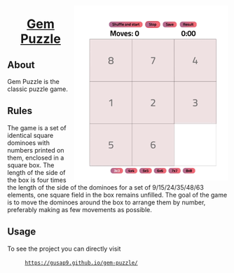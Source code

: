 <img alt="Gem-Puzzle" src="assets/readme.gif" height="400px" align="right"> </img>
<h1 align="center"> <a href="https://gusap9.github.io/gem-puzzle/" target="_blank"> Gem Puzzle </a></h1>

## About 
Gem Puzzle is the classic puzzle game.

## Rules
The game is a set of identical square dominoes with numbers printed on them, enclosed in a square box. The length of the side of the box is four times the length of the side of the dominoes for a set of 9/15/24/35/48/63 elements, one square field in the box remains unfilled. The goal of the game is to move the dominoes around the box to arrange them by number, preferably making as few movements as possible.


## Usage
To see the project you can directly visit
<p><a href="https://gusap9.github.io/gem-puzzle/" target="_blank"><code style="margin-left:40px">https://gusap9.github.io/gem-puzzle/</code></a></p>
